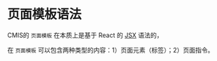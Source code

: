 # 页面模板语法

CMIS的 ```页面模板``` 在本质上是基于 React 的 [JSX](#https://facebook.github.io/react/docs/jsx-in-depth.html) 语法的，

在 ```页面模板``` 可以包含两种类型的内容：1）页面元素（标签）；2）页面指令。